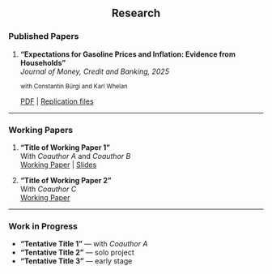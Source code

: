 <div style="text-align: center">

## Research

</div>

### Published Papers

1. **“Expectations for Gasoline Prices and Inflation: Evidence from Households”**  
   *Journal of Money, Credit and Banking, 2025*
   
   <small>with Constantin Bürgi and Karl Whelan</small>  
   
   
   [PDF](https://onlinelibrary.wiley.com/doi/10.1111/jmcb.13260) | [Replication files](https://github.com/srivastava-prachi/Expectations-for-Gasoline-Prices-and-Inflation-Evidence-from-Households-Replication)

---

### Working Papers

1. **“Title of Working Paper 1”**  
   With *Coauthor A* and *Coauthor B*  
   [Working Paper](link-to-ssrn-or-arxiv) | [Slides](link-to-slides.pdf)

2. **“Title of Working Paper 2”**  
   With *Coauthor C*  
   [Working Paper](link-to-NBER-or-SSRN)

---

### Work in Progress

- **“Tentative Title 1”** — with *Coauthor A*  
- **“Tentative Title 2”** — solo project  
- **“Tentative Title 3”** — early stage

